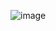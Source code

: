 ![image](https://user-images.githubusercontent.com/86470415/176588299-4b03a200-f108-4b17-973c-b37c90897802.png)

